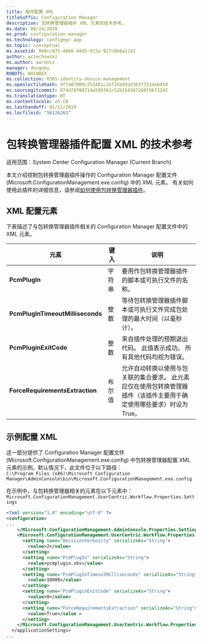 ```yaml
---
title: 插件配置 XML
titleSuffix: Configuration Manager
description: 包转换管理器插件 XML 元素的技术参考。
ms.date: 08/24/2018
ms.prod: configuration-manager
ms.technology: configmgr-app
ms.topic: conceptual
ms.assetid: 940cc075-4066-44d5-972a-927c0b0a1143
author: aczechowski
ms.author: aaroncz
manager: dougeby
ROBOTS: NOINDEX
ms.collection: M365-identity-device-management
ms.openlocfilehash: dffa07009c253401c2ef15bdd2d3b37722deb450
ms.sourcegitcommit: 874d78f08714a509f61c52b154387268f5b73242
ms.translationtype: HT
ms.contentlocale: zh-CN
ms.lasthandoff: 02/12/2019
ms.locfileid: "56126263"
---
```

# <a name="technical-reference-for-the-package-conversion-manager-plug-in-configuration-xml"></a>包转换管理器插件配置 XML 的技术参考

适用范围：System Center Configuration Manager (Current Branch)

<!--1357861-->

本文介绍控制包转换管理器插件操作的 Configuration Manager 配置文件 (Microsoft.ConfigurationManagement.exe.config) 中的 XML 元素。 有关如何使用此插件的详细信息，请参阅[如何使用包转换管理器插件](/sccm/apps/pcm/how-to-use-plug-in)。



## <a name="xml-configuration-elements"></a>XML 配置元素

下表描述了与包转换管理器插件相关的 Configuration Manager 配置文件中的 XML 元素。

|元素  |键入  |说明  |
|---------|---------|---------|
|**PcmPlugIn**|字符串|要用作包转换管理器插件的脚本或可执行文件的名称。|
|**PcmPlugInTimeoutMilliseconds**|整数|等待包转换管理器插件脚本或可执行文件完成包处理的最大时间（以毫秒计）。|
|**PcmPluginExitCode**|整数|来自插件处理的预期退出代码。 此值表示成功。 所有其他代码均视为错误。|
|**ForceRequirementsExtraction**|布尔值|允许自动转换以使用与包关联的集合要求。 此元素应仅在使用包转换管理器插件（该插件主要用于确定使用哪些要求）时设为 True。|



## <a name="sample-configuration-xml"></a>示例配置 XML

这一部分提供了 Configuration Manager 配置文件 (Microsoft.ConfigurationManagement.exe.config) 中包转换管理器配置 XML 元素的示例。默认情况下，此文件位于以下路径：  
`C:\Program Files (x86)\Microsoft Configuration Manager\AdminConsole\bin\Microsoft.ConfigurationManagement.exe.config`

在示例中，与包转换管理器相关的元素在以下元素中：`Microsoft.ConfigurationManagement.UserCentric.Workflow.Properties.Settings`

``` XML
<?xml version="1.0" encoding="utf-8" ?>
<configuration>
...
    </Microsoft.ConfigurationManagement.AdminConsole.Properties.Settings>
    <Microsoft.ConfigurationManagement.UserCentric.Workflow.Properties.Settings>
      <setting name="DecisionVerbosity" serializeAs="String">
        <value>2</value>
      </setting>
      <setting name="PcmPlugIn" serializeAs="String">
        <value>pcmplugin.vbs</value>
      </setting>
      <setting name="PcmPlugInTimeoutMilliseconds" serializeAs="String">
        <value>10000</value>
      </setting>
      <setting name="PcmPluginExitCode" serializeAs="String">
        <value>0</value>
      </setting>
      <setting name="ForceRequirementsExtraction" serializeAs="String">
        <value>True</value >
      </setting>
    </Microsoft.ConfigurationManagement.UserCentric.Workflow.Properties.Settings>
  </applicationSettings>
...
```

